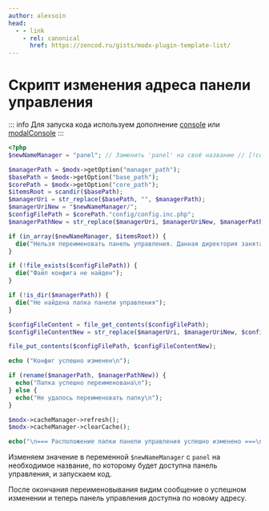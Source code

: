 ```yaml
---
author: alexsoin
head:
  - - link
    - rel: canonical
      href: https://zencod.ru/gists/modx-plugin-template-list/
---
```


# Скрипт изменения адреса панели управления

::: info
Для запуска кода используем дополнение [console](https://extras.modx.com/package/console) или [modalConsole](https://modstore.pro/packages/utilities/modalconsole)
:::

```php
<?php
$newNameManager = "panel"; // Заменить 'panel' на своё название // [!code warning]

$managerPath = $modx->getOption("manager_path");
$basePath = $modx->getOption("base_path");
$corePath = $modx->getOption("core_path");
$itemsRoot = scandir($basePath);
$managerUri = str_replace($basePath, "", $managerPath);
$managerUriNew = "$newNameManager/";
$configFilePath = $corePath."config/config.inc.php";
$managerPathNew = str_replace($managerUri, $managerUriNew, $managerPath);

if (in_array($newNameManager, $itemsRoot)) {
  die("Нельзя переименовать панель управления. Данная директория занята.");
}

if (!file_exists($configFilePath)) {
  die("Файл конфига не найден");
}

if (!is_dir($managerPath)) {
  die("Не найдена папка панели управления");
}

$configFileContent = file_get_contents($configFilePath);
$configFileContentNew = str_replace($managerUri, $managerUriNew, $configFileContent);

file_put_contents($configFilePath, $configFileContentNew);

echo ("Конфиг успешно изменен\n");

if (rename($managerPath, $managerPathNew)) {
  echo("Папка успешно переименована\n");
} else {
  echo("Не удалось переименовать папку\n");
}

$modx->cacheManager->refresh();
$modx->cacheManager->clearCache();

echo("\n=== Расположение папки панели управления успешно изменено ===\n");
```

Изменяем значение в переменной `$newNameManager` с `panel` на необходимое название, по которому будет доступна панель управления, и запускаем код.

После окончания переименовывания видим сообщение о успешном изменении и теперь панель управления доступна по новому адресу.
